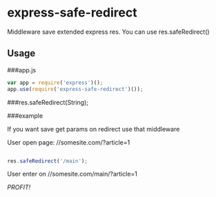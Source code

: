 # express-safe-redirect

Middleware save extended express res.
You can use res.safeRedirect()

## Usage

###app.js

```javascript
var app = require('express')();
app.use(require('express-safe-redirect')());
```

###res.safeRedirect(String);

###example

If you want save get params on redirect use that middleware

User open page: //somesite.com/?article=1

```javascript

res.safeRedirect('/main');

```

User enter on //somesite.com/main/?article=1

*PROFIT!*
